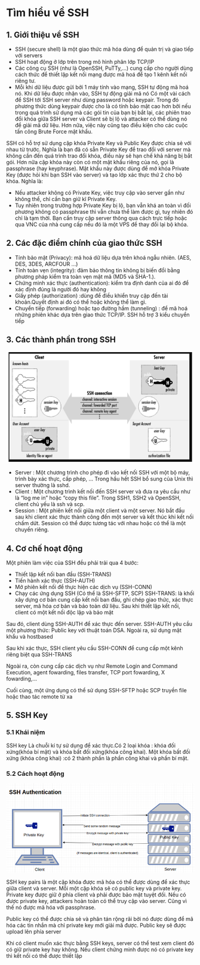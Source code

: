 ﻿# Tìm hiểu về SSH
## 1. Giới thiệu về SSH
* SSH (secure shell) là một giao thức mã hóa dùng để quản trị và giao tiếp với servers
* SSH hoạt động ở lớp trên trong mô hình phân lớp TCP/IP
* Các công cụ SSH (như là OpenSSH, PuTTy,…) cung cấp cho người dùng cách thức để thiết lập kết nối mạng được mã hoá để tạo 1 kênh kết nối riêng tư.
* Mỗi khi dữ liệu được gửi bởi 1 máy tính vào mạng, SSH tự động mã hoá nó. Khi dữ liệu được nhận vào, SSH tự động giải mã nó
Có một vài cách để SSH tới SSH server như dùng password hoặc keypair. Trong đó phương thức dùng keypair được cho là có tính bảo mật cao hơn bởi nếu trong quá trình sử dụng mà các gói tin của bạn bị bắt lại, các phiên trao đổi khóa giữa SSH server và Client sẽ bị lộ và attacker có thể dùng nó để giải mã dữ liệu. Hơn nữa, việc này cũng tạo điều kiện cho các cuộc tấn công Brute Force mật khẩu.

SSH có hỗ trợ sử dụng cặp khóa Private Key và Public Key được chia sẻ với nhau từ trước. Nghĩa là bạn đã có sẵn Private Key để trao đổi với server mà không cần đến quá trình trao đổi khóa, điều này sẽ hạn chế khả năng bị bắt gói. Hơn nữa cặp khóa này còn có một mật khẩu riêng của nó, gọi là passphrase (hay keyphrase). Mật khẩu này được dùng để mở khóa Private Key (được hỏi khi bạn SSH vào server) và tạo lớp xác thực thứ 2 cho bộ khóa. Nghĩa là:
* Nếu attacker không có Private Key, việc truy cập vào server gần như không thể, chỉ cần bạn giữ kĩ Private Key.
* Tuy nhiên trong trường hợp Private Key bị lộ, bạn vẫn khá an toàn vì đối phương không có passphrase thì vẫn chưa thể làm được gì, tuy nhiên đó chỉ là tạm thời. Bạn cần truy cập server thông qua cách trực tiếp hoặc qua VNC của nhà cung cấp nếu đó là một VPS để thay đổi lại bộ khóa.
## 2. Các đặc điểm chính của giao thức SSH
* Tính bảo mật (Privacy): mã hoá dữ liệu dựa trên khoá ngẫu nhiên. (AES, DES, 3DES, ARCFOUR ...)
* Tính toàn vẹn (integrity): đảm bảo thông tin không bị biến đổi bằng phương pháp kiểm tra toàn vẹn mật mã (MD5 và SHA-1.).
* Chứng minh xác thực (authentication): kiểm tra định danh của ai đó để xác định đúng là người đó hay không
* Giấy phép (authorization) :dùng để điều khiển truy cập đến tài khoản.Quyết định ai đó có thể hoặc không thể làm gì.
* Chuyển tiếp (forwarding) hoặc tạo đường hầm (tunneling) : để mã hoá những phiên khác dựa trên giao thức TCP/IP.
SSH hỗ trợ 3 kiểu chuyển tiếp
## 3. Các thành phần trong SSH
![](/image/ssh1.png)

* Server : Một chương trình cho phép đi vào kết nối SSH với một bộ máy, trình bày xác thực, cấp phép, … Trong hầu hết SSH bổ sung của Unix thì server thường là sshd.
* Client : Một chương trình kết nối đến SSH server và đưa ra yêu cầu như là “log me in” hoặc “copy this file”. Trong SSH1, SSH2 và OpenSSH, client chủ yếu là ssh và scp.
* Session : Một phiên kết nối giữa một client và một server. Nó bắt đầu sau khi client xác thực thành công đến một server và kết thúc khi kết nối chấm dứt. Session có thể được tương tác với nhau hoặc có thể là một chuyến riêng.
## 4. Cơ chế hoạt động 

Một phiên làm việc của SSH đều phải trải qua 4 bước:
* Thiết lập kết nối ban đầu (SSH-TRANS)
* Tiến hành xác thực (SSH-AUTH)
* Mở phiên kết nối để thực hiện các dịch vụ (SSH-CONN)
* Chạy các ứng dụng SSH (Có thể là SSH-SFTP, SCP)
SSH-TRANS: là khối xây dựng cơ bản cung cấp kết nối ban đầu, ghi chép giao thức, xác thực server, mã hóa cơ bản và bảo toàn dữ liệu. Sau khi thiết lập kết nối, client có một kết nối độc lập và bảo mật

Sau đó, client dùng SSH-AUTH để xác thực đến server. SSH-AUTH yêu cầu một phương thức: Public key với thuật toán DSA. Ngoài ra, sử dụng mật khẩu và hostbased

Sau khi xác thực, SSH client yêu cầu SSH-CONN để cung cấp một kênh riêng biệt qua SSH-TRANS

Ngoài ra, còn cung cấp các dịch vụ như Remote Login and Command Execution, agent fowarding, files transfer, TCP port fowarding, X fowarding,...

Cuối cùng, một ứng dụng có thể sử dụng SSH-SFTP hoặc SCP truyền file hoặc thao tác remote từ xa

## 5. SSH Key
### 5.1 Khái niệm
SSH key Là chuỗi kí tự sử dụng để xác thực.Có 2 loại khóa : khóa đối xứng(khóa bí mật) và khóa bất đối xứng(khóa công khai). Một khóa bất đối xứng (khóa công khai) :có 2 thành phần là phần công khai và phần bí mật.
### 5.2 Cách hoạt động
![](image/ssh2.png)

SSH key pairs là một cặp khóa được mã hóa có thể được dùng để xác thực giữa client và server. Mỗi một cặp khóa sẽ có public key và private key. Private key được giữ ở phía client và phải được bảo mật tuyệt đối. Nếu có được private key, attackers hoàn toàn có thể truy cập vào server. Cũng vì thế nó được mã hóa với passphrase.

Public key có thể được chia sẻ và phân tán rộng rãi bởi nó được dùng để mã hóa các tin nhắn mà chỉ private key mới giải mã được. Public key sẽ được upload lên phía server 

Khi có client muốn xác thực bằng SSH keys, server có thể test xem client đó có giữ private key hay không. Nếu client chứng minh được nó có private key thì kết nối có thể được thiết lập

